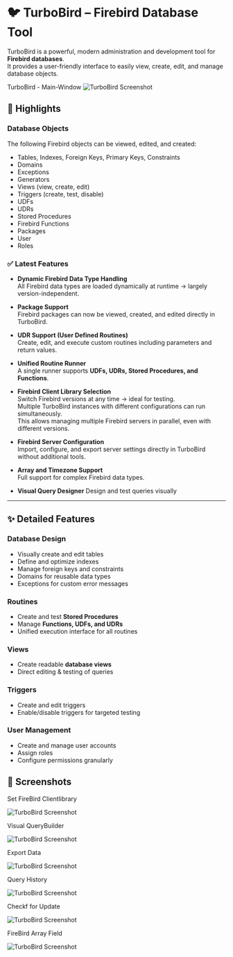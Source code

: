 # 🐦 TurboBird – Firebird Database Tool

TurboBird is a powerful, modern administration and development tool for **Firebird databases**.  
It provides a user-friendly interface to easily view, create, edit, and manage database objects.

TurboBird - Main-Window
![TurboBird Screenshot](src/images/TurboBird.png)


## 🚀 Highlights

### Database Objects
The following Firebird objects can be viewed, edited, and created:
- Tables, Indexes, Foreign Keys, Primary Keys, Constraints
- Domains
- Exceptions
- Generators
- Views (view, create, edit)
- Triggers (create, test, disable)
- UDFs
- UDRs
- Stored Procedures
- Firebird Functions
- Packages
- User
- Roles

### ✅ Latest Features
- **Dynamic Firebird Data Type Handling**  
  All Firebird data types are loaded dynamically at runtime → largely version-independent.

- **Package Support**  
  Firebird packages can now be viewed, created, and edited directly in TurboBird.

- **UDR Support (User Defined Routines)**  
  Create, edit, and execute custom routines including parameters and return values.

- **Unified Routine Runner**  
  A single runner supports **UDFs, UDRs, Stored Procedures, and Functions**.

- **Firebird Client Library Selection**  
  Switch Firebird versions at any time → ideal for testing.  
  Multiple TurboBird instances with different configurations can run simultaneously.  
  This allows managing multiple Firebird servers in parallel, even with different versions.

- **Firebird Server Configuration**  
  Import, configure, and export server settings directly in TurboBird without additional tools.

- **Array and Timezone Support**  
  Full support for complex Firebird data types.
  
- **Visual Query Designer**
  Design and test queries visually


---


## ✨ Detailed Features

### Database Design
- Visually create and edit tables
- Define and optimize indexes
- Manage foreign keys and constraints
- Domains for reusable data types
- Exceptions for custom error messages

### Routines
- Create and test **Stored Procedures**
- Manage **Functions, UDFs, and UDRs**
- Unified execution interface for all routines

### Views
- Create readable **database views**
- Direct editing & testing of queries

### Triggers
- Create and edit triggers
- Enable/disable triggers for targeted testing

### User Management
- Create and manage user accounts
- Assign roles
- Configure permissions granularly


## 🎨 Screenshots


Set FireBird Clientlibrary

![TurboBird Screenshot](src/images/searchfbclient.png)




Visual QueryBuilder

![TurboBird Screenshot](src/images/OpenQueryBuilder.png)




Export Data

![TurboBird Screenshot](src/images/exportdata.png)




Query History

![TurboBird Screenshot](src/images/QueryHistory.png)




Checkf for Update

![TurboBird Screenshot](src/images/CheckForUpdate.png)




FireBird Array Field

![TurboBird Screenshot](src/images/array.png)
